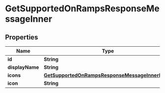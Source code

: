 # GetSupportedOnRampsResponseMessageInner

## Properties

| Name            | Type                                                                                                | Description | Notes |
| --------------- | --------------------------------------------------------------------------------------------------- | ----------- | ----- |
| **id**          | **String**                                                                                          |             |       |
| **displayName** | **String**                                                                                          |             |       |
| **icons**       | [**GetSupportedOnRampsResponseMessageInnerIcons**](getsupportedonrampsresponsemessageinnericons.md) |             |       |
| **icon**        | **String**                                                                                          |             |       |
